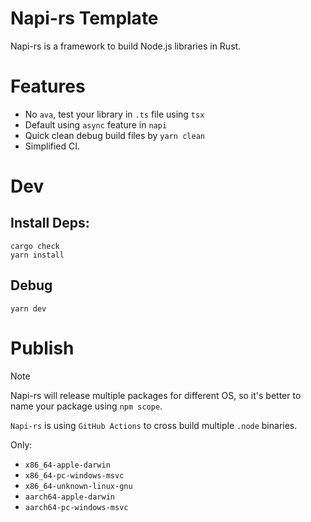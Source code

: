 # Napi-rs Template

Napi-rs is a framework to build Node.js libraries in Rust.

# Features

- No `ava`, test your library in `.ts` file using `tsx`
- Default using `async` feature in `napi`
- Quick clean debug build files by `yarn clean`
- Simplified CI.

# Dev

## Install Deps:

```shell
cargo check
yarn install
```

## Debug

```shell
yarn dev
```

# Publish

> [!NOTE]
> Napi-rs will release multiple packages for different OS,
> so it's better to name your package using `npm scope`.

`Napi-rs` is using `GitHub Actions` to cross build multiple `.node` binaries.

Only:

- `x86_64-apple-darwin`
- `x86_64-pc-windows-msvc`
- `x86_64-unknown-linux-gnu`
- `aarch64-apple-darwin`
- `aarch64-pc-windows-msvc`
